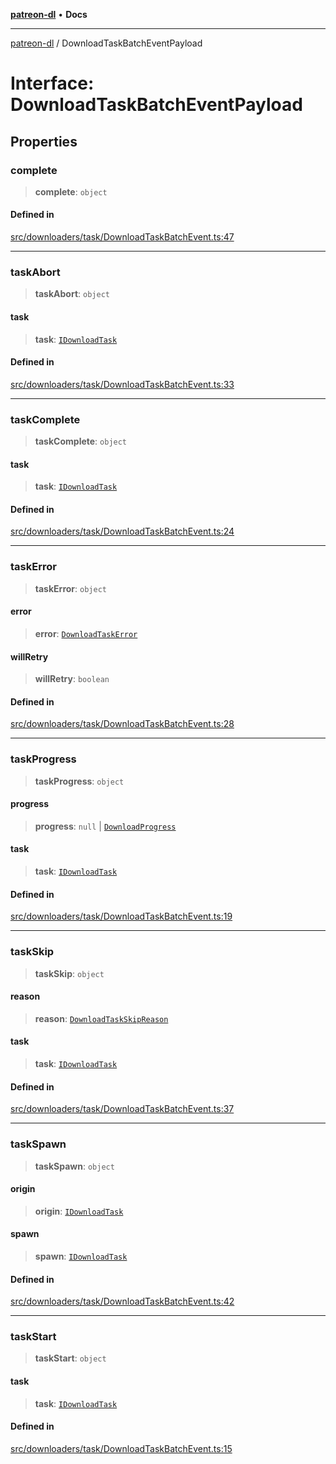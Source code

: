 [**patreon-dl**](../README.md) • **Docs**

***

[patreon-dl](../README.md) / DownloadTaskBatchEventPayload

# Interface: DownloadTaskBatchEventPayload

## Properties

### complete

> **complete**: `object`

#### Defined in

[src/downloaders/task/DownloadTaskBatchEvent.ts:47](https://github.com/patrickkfkan/patreon-dl/blob/3799c917b21e82ba47bd4fda974130f074846e4a/src/downloaders/task/DownloadTaskBatchEvent.ts#L47)

***

### taskAbort

> **taskAbort**: `object`

#### task

> **task**: [`IDownloadTask`](IDownloadTask.md)

#### Defined in

[src/downloaders/task/DownloadTaskBatchEvent.ts:33](https://github.com/patrickkfkan/patreon-dl/blob/3799c917b21e82ba47bd4fda974130f074846e4a/src/downloaders/task/DownloadTaskBatchEvent.ts#L33)

***

### taskComplete

> **taskComplete**: `object`

#### task

> **task**: [`IDownloadTask`](IDownloadTask.md)

#### Defined in

[src/downloaders/task/DownloadTaskBatchEvent.ts:24](https://github.com/patrickkfkan/patreon-dl/blob/3799c917b21e82ba47bd4fda974130f074846e4a/src/downloaders/task/DownloadTaskBatchEvent.ts#L24)

***

### taskError

> **taskError**: `object`

#### error

> **error**: [`DownloadTaskError`](../classes/DownloadTaskError.md)

#### willRetry

> **willRetry**: `boolean`

#### Defined in

[src/downloaders/task/DownloadTaskBatchEvent.ts:28](https://github.com/patrickkfkan/patreon-dl/blob/3799c917b21e82ba47bd4fda974130f074846e4a/src/downloaders/task/DownloadTaskBatchEvent.ts#L28)

***

### taskProgress

> **taskProgress**: `object`

#### progress

> **progress**: `null` \| [`DownloadProgress`](DownloadProgress.md)

#### task

> **task**: [`IDownloadTask`](IDownloadTask.md)

#### Defined in

[src/downloaders/task/DownloadTaskBatchEvent.ts:19](https://github.com/patrickkfkan/patreon-dl/blob/3799c917b21e82ba47bd4fda974130f074846e4a/src/downloaders/task/DownloadTaskBatchEvent.ts#L19)

***

### taskSkip

> **taskSkip**: `object`

#### reason

> **reason**: [`DownloadTaskSkipReason`](../type-aliases/DownloadTaskSkipReason.md)

#### task

> **task**: [`IDownloadTask`](IDownloadTask.md)

#### Defined in

[src/downloaders/task/DownloadTaskBatchEvent.ts:37](https://github.com/patrickkfkan/patreon-dl/blob/3799c917b21e82ba47bd4fda974130f074846e4a/src/downloaders/task/DownloadTaskBatchEvent.ts#L37)

***

### taskSpawn

> **taskSpawn**: `object`

#### origin

> **origin**: [`IDownloadTask`](IDownloadTask.md)

#### spawn

> **spawn**: [`IDownloadTask`](IDownloadTask.md)

#### Defined in

[src/downloaders/task/DownloadTaskBatchEvent.ts:42](https://github.com/patrickkfkan/patreon-dl/blob/3799c917b21e82ba47bd4fda974130f074846e4a/src/downloaders/task/DownloadTaskBatchEvent.ts#L42)

***

### taskStart

> **taskStart**: `object`

#### task

> **task**: [`IDownloadTask`](IDownloadTask.md)

#### Defined in

[src/downloaders/task/DownloadTaskBatchEvent.ts:15](https://github.com/patrickkfkan/patreon-dl/blob/3799c917b21e82ba47bd4fda974130f074846e4a/src/downloaders/task/DownloadTaskBatchEvent.ts#L15)
